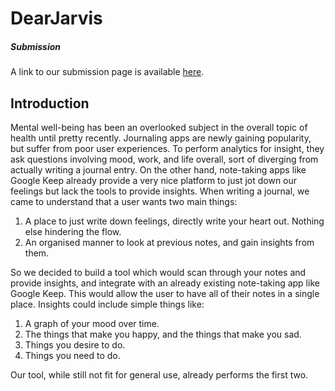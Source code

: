 # DearJarvis

##### Submission
A link to our submission page is available [here](https://devfolio.co/submissions/DearJarvis).

## Introduction
Mental well-being has been an overlooked subject in the overall topic of health until pretty recently. Journaling apps are newly gaining popularity, but suffer from poor user experiences. To perform analytics for insight, they ask questions involving mood, work, and life overall, sort of diverging from actually writing a journal entry. On the other hand, note-taking apps like Google Keep already provide a very nice platform to just jot down our feelings but lack the tools to provide insights. When writing a journal, we came to understand that a user wants two main things:
1. A place to just write down feelings, directly write your heart out. Nothing else hindering the flow.
2. An organised manner to look at previous notes, and gain insights from them.

So we decided to build a tool which would scan through your notes and provide insights, and integrate with an already existing note-taking app like Google Keep. This would allow the user to have all of their notes in a single place. Insights could include simple things like:
1. A graph of your mood over time.
2. The things that make you happy, and the things that make you sad.
3. Things you desire to do.
4. Things you need to do.

Our tool, while still not fit for general use, already performs the first two.